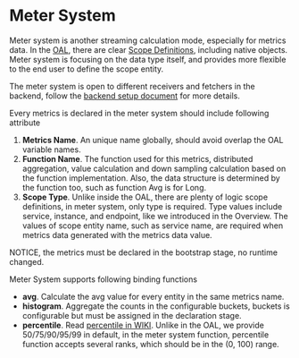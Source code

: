 # Meter System
Meter system is another streaming calculation mode, especially for metrics data. In the [OAL](oal.md), there are clear 
[Scope Definitions](scope-definitions.md), including native objects. Meter system is focusing on the data type itself,
and provides more flexible to the end user to define the scope entity.

The meter system is open to different receivers and fetchers in the backend, 
follow the [backend setup document](../setup/backend/backend-setup.md) for more details.

Every metrics is declared in the meter system should include following attribute
1. **Metrics Name**. An unique name globally, should avoid overlap the OAL variable names.
1. **Function Name**. The function used for this metrics, distributed aggregation, value calculation and down sampling calculation
based on the function implementation. Also, the data structure is determined by the function too, such as function Avg is for Long.
1. **Scope Type**. Unlike inside the OAL, there are plenty of logic scope definitions, in meter system, only type is required. 
Type values include service, instance, and endpoint, like we introduced in the Overview.
The values of scope entity name, such as service name, are required when metrics data generated with the metrics data value.

NOTICE, the metrics must be declared in the bootstrap stage, no runtime changed.

Meter System supports following binding functions
- **avg**. Calculate the avg value for every entity in the same metrics name.
- **histogram**. Aggregate the counts in the configurable buckets, buckets is configurable but must be assigned in the declaration stage.
- **percentile**. Read [percentile in WIKI](https://en.wikipedia.org/wiki/Percentile). Unlike in the OAL, we provide
50/75/90/95/99 in default, in the meter system function, percentile function accepts several ranks, which should be in
the (0, 100) range.
